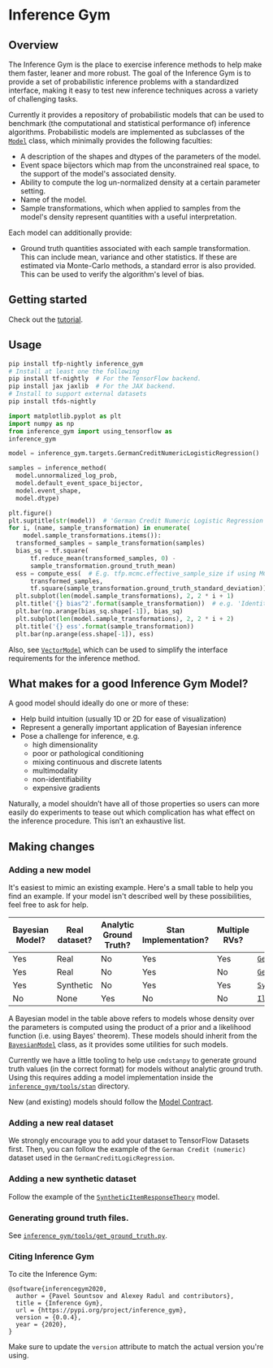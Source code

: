 # Inference Gym

## Overview

The Inference Gym is the place to exercise inference methods to help make them
faster, leaner and more robust. The goal of the Inference Gym is to provide
a set of probabilistic inference problems with a standardized interface, making
it easy to test new inference techniques across a variety of challenging tasks.

Currently it provides a repository of probabilistic models that can be used to
benchmark (the computational and statistical performance of) inference
algorithms. Probabilistic models are implemented as subclasses of the
[`Model`][model] class, which minimally provides the following faculties:

- A description of the shapes and dtypes of the parameters of the model.
- Event space bijectors which map from the unconstrained real space, to the
  support of the model's associated density.
- Ability to compute the log un-normalized density at a certain parameter
  setting.
- Name of the model.
- Sample transformations, which when applied to samples from the model's density
  represent quantities with a useful interpretation.

Each model can additionally provide:

- Ground truth quantities associated with each sample transformation. This can
  include mean, variance and other statistics. If these are estimated via
  Monte-Carlo methods, a standard error is also provided. This can be used to
  verify the algorithm's level of bias.

## Getting started

Check out the [tutorial].

## Usage

```bash
pip install tfp-nightly inference_gym
# Install at least one the following
pip install tf-nightly  # For the TensorFlow backend.
pip install jax jaxlib  # For the JAX backend.
# Install to support external datasets
pip install tfds-nightly
```

```python
import matplotlib.pyplot as plt
import numpy as np
from inference_gym import using_tensorflow as
inference_gym

model = inference_gym.targets.GermanCreditNumericLogisticRegression()

samples = inference_method(
  model.unnormalized_log_prob,
  model.default_event_space_bijector,
  model.event_shape,
  model.dtype)

plt.figure()
plt.suptitle(str(model))  # 'German Credit Numeric Logistic Regression'
for i, (name, sample_transformation) in enumerate(
    model.sample_transformations.items()):
  transformed_samples = sample_transformation(samples)
  bias_sq = tf.square(
      tf.reduce_mean(transformed_samples, 0) -
      sample_transformation.ground_truth_mean)
  ess = compute_ess(  # E.g. tfp.mcmc.effective_sample_size if using MCMC.
      transformed_samples,
      tf.square(sample_transformation.ground_truth_standard_deviation))
  plt.subplot(len(model.sample_transformations), 2, 2 * i + 1)
  plt.title('{} bias^2'.format(sample_transformation))  # e.g. 'Identity bias^2'
  plt.bar(np.arange(bias_sq.shape[-1]), bias_sq)
  plt.subplot(len(model.sample_transformations), 2, 2 * i + 2)
  plt.title('{} ess'.format(sample_transformation))
  plt.bar(np.arange(ess.shape[-1]), ess)
```

Also, see [`VectorModel`][vector_model] which can be used to simplify the
interface requirements for the inference method.


## What makes for a good Inference Gym Model?

A good model should ideally do one or more of these:

- Help build intuition (usually 1D or 2D for ease of visualization)
- Represent a generally important application of Bayesian inference
- Pose a challenge for inference, e.g.
  - high dimensionality
  - poor or pathological conditioning
  - mixing continuous and discrete latents
  - multimodality
  - non-identifiability
  - expensive gradients

Naturally, a model shouldn’t have all of those properties so users can more
easily do experiments to tease out which complication has what effect on the
inference procedure. This isn’t an exhaustive list.

## Making changes

### Adding a new model

It's easiest to mimic an existing example. Here's a small table to help you
find an example. If your model isn't described well by these possibilities,
feel free to ask for help.

| Bayesian Model? | Real dataset? | Analytic Ground Truth? | Stan Implementation? | Multiple RVs? | Example Model                                                            |
|-----------------|---------------|------------------------|----------------------|---------------|--------------------------------------------------------------------------|
| Yes             | Real          | No                     | Yes                  | Yes           | [`GermanCreditNumericSparseLogicRegression`][sparse_logistic_regression] |
| Yes             | Real          | No                     | Yes                  | No            | [`GermanCreditLogicRegression`][logistic_regression]                     |
| Yes             | Synthetic     | No                     | Yes                  | Yes           | [`SyntheticItemResponseTheory`][irt]                                     |
| No              | None          | Yes                    | No                   | No            | [`IllConditionedGaussian`][gaussian]                                     |

A Bayesian model in the table above refers to models whose density over the
parameters is computed using the product of a prior and a likelihood function
(i.e. using Bayes' theorem). These models should inherit from the
[`BayesianModel`][bayesian_model] class, as it provides some utilities for such
models.

Currently we have a little tooling to help use `cmdstanpy` to generate ground
truth values (in the correct format) for models without analytic ground truth.
Using this requires adding a model implementation inside the
[`inference_gym/tools/stan`][ground_truth_dir]
directory.

New (and existing) models should follow the [Model Contract][contract].

### Adding a new real dataset

We strongly encourage you to add your dataset to TensorFlow Datasets first.
Then, you can follow the example of the `German Credit (numeric)` dataset used
in the `GermanCreditLogicRegression`.

### Adding a new synthetic dataset

Follow the example of the [`SyntheticItemResponseTheory`][irt] model.

### Generating ground truth files.

See [`inference_gym/tools/get_ground_truth.py`][get_ground_truth].

[model]: https://github.com/tensorflow/probability/tree/main/spinoffs/inference_gym/inference_gym/targets/model.py
[get_ground_truth]: https://github.com/tensorflow/probability/tree/main/spinoffs/inference_gym/inference_gym/tools/get_ground_truth.py
[ground_truth_dir]: https://github.com/tensorflow/probability/tree/main/spinoffs/inference_gym/inference_gym/tools/stan
[bayesian_model]: https://github.com/tensorflow/probability/tree/main/spinoffs/inference_gym/inference_gym/targets/bayesian_model.py
[sparse_logistic_regression]: https://github.com/tensorflow/probability/tree/main/spinoffs/inference_gym/inference_gym/targets/sparse_logistic_regression.py
[logistic_regression]: https://github.com/tensorflow/probability/tree/main/spinoffs/inference_gym/inference_gym/targets/logistic_regression.py
[irt]: https://github.com/tensorflow/probability/tree/main/spinoffs/inference_gym/inference_gym/targets/item_response_theory.py
[gaussian]: https://github.com/tensorflow/probability/tree/main/spinoffs/inference_gym/inference_gym/targets/ill_conditioned_gaussian.py
[vector_model]: https://github.com/tensorflow/probability/tree/main/spinoffs/inference_gym/inference_gym/targets/vector_model.py
[tutorial]: https://github.com/tensorflow/probability/tree/main/spinoffs/inference_gym/notebooks/inference_gym_tutorial.ipynb
[contract]: https://github.com/tensorflow/probability/tree/main/spinoffs/inference_gym/model_contract.md

### Citing Inference Gym

To cite the Inference Gym:

```none
@software{inferencegym2020,
  author = {Pavel Sountsov and Alexey Radul and contributors},
  title = {Inference Gym},
  url = {https://pypi.org/project/inference_gym},
  version = {0.0.4},
  year = {2020},
}
```

Make sure to update the `version` attribute to match the actual version you're
using.

